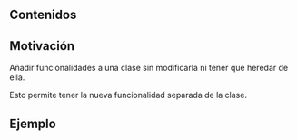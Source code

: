 ## Contenidos

## Motivación

Añadir funcionalidades a una clase sin modificarla ni tener que heredar de ella.

Esto permite tener la nueva funcionalidad separada de la clase.

## Ejemplo
